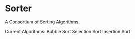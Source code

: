 # Sorter
A Consortium of Sorting Algorithms.

Current Algorithms:
Bubble Sort
Selection Sort
Insertion Sort
